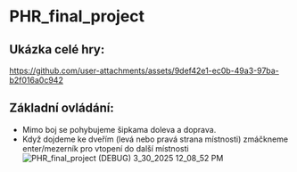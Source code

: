 # PHR_final_project

## Ukázka celé hry:
https://github.com/user-attachments/assets/9def42e1-ec0b-49a3-97ba-b2f016a0c942

## Základní ovládání:
- Mimo boj se pohybujeme šipkama doleva a doprava.
- Když dojdeme ke dveřím (levá nebo pravá strana místnosti) zmáčkneme enter/mezerník pro vtopení do další místnosti
![PHR_final_project (DEBUG) 3_30_2025 12_08_52 PM](https://github.com/user-attachments/assets/c0b3b2bd-eb20-42db-8949-e76968bd1072)

